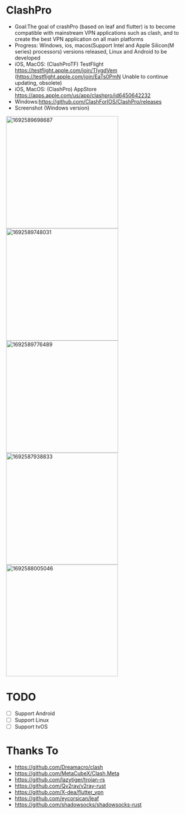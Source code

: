 # ClashPro
*  Goal:The goal of crashPro (based on leaf and flutter) is to become compatible with mainstream VPN applications such as clash, and to create the best VPN application on all main platforms
*  Progress: Windows, ios, macos(Support Intel and Apple Silicon(M series) processors) versions released, Linux and Android to be developed
*  iOS, MacOS: (ClashProTF) TestFlight https://testflight.apple.com/join/TIygdVem (https://testflight.apple.com/join/EaTs0PmN Unable to continue updating, obsolete)
*  iOS, MacOS: (ClashPro) AppStore https://apps.apple.com/us/app/clashpro/id6450642232
*  Windows:https://github.com/ClashForIOS/ClashPro/releases
*  Screenshot (Windows version)


<img width="305" alt="1692589698687" src="https://github.com/ClashForIOS/ClashPro/assets/131734194/e1426457-5b49-4b89-9778-72aa55dda2ac">
<img width="305" alt="1692589748031" src="https://github.com/ClashForIOS/ClashPro/assets/131734194/157c0992-e886-40a2-9914-4ae1648214d8">
<img width="305" alt="1692589776489" src="https://github.com/ClashForIOS/ClashPro/assets/131734194/6401299b-733d-4cfc-84a7-a538fd43cc23">
<img width="304" alt="1692587938833" src="https://github.com/ClashForIOS/ClashPro/assets/131734194/c8cb1e84-8daa-46db-b9e0-ec8f6b380fc8">
<img width="304" alt="1692588005046" src="https://github.com/ClashForIOS/ClashPro/assets/131734194/05a4669a-8191-4245-9ffe-eab70792b0e3">




# TODO
- [ ] Support Android
- [ ] Support Linux
- [ ] Support tvOS

# Thanks To
- https://github.com/Dreamacro/clash
- https://github.com/MetaCubeX/Clash.Meta
- https://github.com/lazytiger/trojan-rs
- https://github.com/Qv2ray/v2ray-rust
- https://github.com/X-dea/flutter_vpn
- https://github.com/eycorsican/leaf
- https://github.com/shadowsocks/shadowsocks-rust
